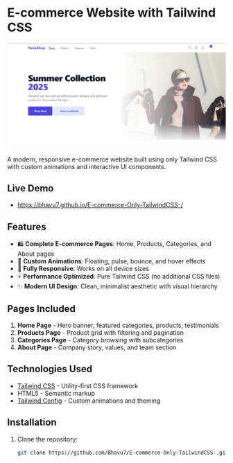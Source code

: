 # E-commerce Website with Tailwind CSS

![Project Screenshot](NexaShop.png) <!-- Replace with your actual screenshot URL -->

A modern, responsive e-commerce website built using only Tailwind CSS with custom animations and interactive UI components.

## Live Demo

- https://bhavu7.github.io/E-commerce-Only-TailwindCSS-/

## Features

- 🛍️ **Complete E-commerce Pages**: Home, Products, Categories, and About pages
- 🎨 **Custom Animations**: Floating, pulse, bounce, and hover effects
- 📱 **Fully Responsive**: Works on all device sizes
- ⚡ **Performance Optimized**: Pure Tailwind CSS (no additional CSS files)
- ✨ **Modern UI Design**: Clean, minimalist aesthetic with visual hierarchy

## Pages Included

1. **Home Page** - Hero banner, featured categories, products, testimonials
2. **Products Page** - Product grid with filtering and pagination
3. **Categories Page** - Category browsing with subcategories
4. **About Page** - Company story, values, and team section

## Technologies Used

- [Tailwind CSS](https://tailwindcss.com/) - Utility-first CSS framework
- HTML5 - Semantic markup
- [Tailwind Config](https://tailwindcss.com/docs/configuration) - Custom animations and theming

## Installation

1. Clone the repository:
   ```bash
   git clone https://github.com/Bhavu7/E-commerce-Only-TailwindCSS-.git

